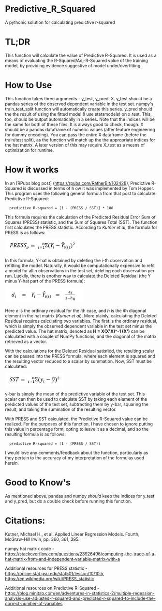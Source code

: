 # Predictive_R_Squared
A pythonic solution for calculating predictive r-squared

# TL;DR

This function will calculate the value of Predictive R-Squared. It is used as a means of evaluating the R-Squared/Adj-R-Squared value of the training model, by providing evidence suggestive of model under/overfitting. 


# How to Use

This function takes three arguments - y_test, y_pred, X. y_test should be a pandas series of the observed dependent variable in the test set. numpy's train_test_split function will automatically create this series. y_pred should the the result of using the fitted model (I use statsmodels) on x_test. This, too, should be output automatically in a series. Note that the indices will be the same for both of these files. It is always good to check, though. X should be a pandas dataframe of numeric values (after feature engineering for dummy encoding). You can pass the entire X dataframe (before the train/test split), as the function will match up the the appropriate indices for the hat matrix. A later version of this may require X_test as a means of optimization for runtime.


# How it works

In an [RPubs blog post] (https://rpubs.com/RatherBit/102428), Predictive R-Squared is discussed in terms of h ow it was implemented by Tom Hopper. This program uses the following general formula from that post to calculate Predictive R-Squared:

      predictive R-squared = [1 - (PRESS / SST)] * 100

This formula requires the calculation of the Predicted Residual Error Sum of Squares (PRESS) statistic, and the Sum of Squares Total (SST). The function first calculates the PRESS statistic. According to *Kutner et al*, the formula for PRESS is as follows:
  
   ![PRESS](https://raw.githubusercontent.com/Benischeck/images-formulas/main/PRESSformula.JPG)


In this formula, Y-hat is obtained by deleting the i-th observation and refitting the model. Naturally, it would be computationally expensive to refit a model for all *n* observations in the test set, deleting each observation per run. Luckily, there is another way to calculate the Deleted Residual (the Y minus Y-hat part of the PRESS formula):

   ![DeletedResidual](https://raw.githubusercontent.com/Benischeck/images-formulas/main/DeletedResidual.JPG)

Here *e* is the ordinary residual for the *i*th case, and *h* is the *i*th diagonal element in the hat matrix (*Kutner et al*). More plainly, calculating the Deleted Residual requires calculating two variables. The first is the ordinary residual, which is simply the observed dependent variable in the test set minus the predicted value. The hat matrix, denoted as **H = X(X'X)^-1 (X')** can be calculated with a couple of NumPy functions, and the diagonal of the matrix retrieved as a vector. 

With the calculations for the Deleted Residual satisfied, the resulting scalar can be passed into the PRESS formula, where each element is squared and the resulting vector reduced to a scalar by summation. Now, SST must be calculated:

   ![SST](https://raw.githubusercontent.com/Benischeck/images-formulas/main/SST.JPG)

y-bar is simply the mean of the predictive variable of the test set. This scalar can then be used to calculate SST by taking each element of the predicted values of the test set, subtracting them by y-bar, squaring the result, and taking the summation of the resulting vector. 

With PRESS and SST calculated, the Predictive R-Squared value can be realized. For the purposes of this function, I have chosen to ignore putting this value in percentage form, opting to leave it as a decimal, and so the resulting formula is as follows:

      predictive R-squared = [1 - (PRESS / SST)]



I would love any comments/feedback about the function, particularly as they pertain to the accuracy of my interpretation of the formulas used herein. 


# Good to Know's

As mentioned above, pandas and numpy *should* keep the indices for y_test and y_pred, but do a double check before running this function.


# Citations:

Kutner, Michael H., et al. Applied Linear Regression Models. Fourth, McGraw-Hill Irwin, pp. 360, 361, 395.

numpy hat matrix code - https://stackoverflow.com/questions/23926496/computing-the-trace-of-a-hat-matrix-from-and-independent-variable-matrix-with-a

Additional resources for PRESS statistic - https://online.stat.psu.edu/stat501/lesson/10/10.5, https://en.wikipedia.org/wiki/PRESS_statistic

Additional resources on Predictive R-Squared - https://blog.minitab.com/en/adventures-in-statistics-2/multiple-regession-analysis-use-adjusted-r-squared-and-predicted-r-squared-to-include-the-correct-number-of-variables


